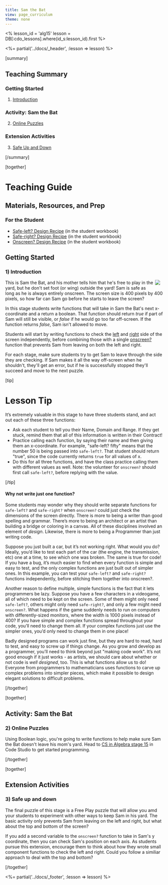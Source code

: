 ```yaml
---
title: Sam the Bat
view: page_curriculum
theme: none
---
```


<%
lesson_id = 'alg15'
lesson = DB[:cdo_lessons].where(id_s:lesson_id).first
%>

<%= partial('../docs/_header', :lesson => lesson) %>

[summary]

## Teaching Summary
### **Getting Started**
 
1) [Introduction](#GetStarted)  

### **Activity: Sam the Bat**  

2) [Online Puzzles](#Activity1)

### **Extension Activities**

3) [Safe Up and Down](#Extension)

[/summary]

[together]

# Teaching Guide

## Materials, Resources, and Prep
### For the Student
- [Safe-left? Design Recipe](../docs/worksheets/safe_left.pdf) (in the student workbook)
- [Safe-right? Design Recipe](../docs/worksheets/safe_right.pdf) (in the student workbook)
- [Onscreen? Design Recipe](../docs/worksheets/onscreen.pdf) (in the student workbook)

## Getting Started

### <a name="GetStarted"></a> 1) Introduction

<img src="bat_animated.gif" style="float:right; margin: 0 10px 10px 0"/>This is Sam the Bat, and his mother tells him that he's free to play in the yard, but he don't set foot (or wing) outside the yard! Sam is safe as long as he is always entirely onscreen. The screen size is 400 pixels by 400 pixels, so how far can Sam go before he starts to leave the screen?

In this stage students write functions that will take in Sam the Bat's next x-coordinate and a return a boolean.  That function should return _true_ if part of Sam will still be visible, or _false_ if he would go too far off-screen. If the function returns _false_, Sam isn't allowed to move. 

Students will start by writing functions to check the [left](../docs/worksheets/safe_left.pdf) and [right](../docs/worksheets/safe_right.pdf) side of the screen independently, before combining those with a single [onscreen?](../docs/worksheets/onscreen.pdf) function that prevents Sam from leaving on both the left and right.

For each stage, make sure students try to get Sam to leave through the side they are checking. If Sam makes it all the way off-screen when he shouldn't, they'll get an error, but if he is successfully stopped they'll succeed and move to the next puzzle.

[tip]

# Lesson Tip

It’s extremely valuable in this stage to have three students stand, and act out each of these three functions:
- Ask each student to tell you their Name, Domain and Range. If they get stuck, remind them that all of this information is written in their Contract!
- Practice calling each function, by saying their name and then giving them an x-coordinate. For example, "safe-left? fifty" means that the number 50 is being passed into `safe-left?`. That student should return "true", since the code currently returns `true` for all values of x.
- Do this for all three functions, and have the class practice calling them with different values as well.
Note: the volunteer for `onscreen?` should first call `safe-left?`, before replying with the value.

[/tip]

#### Why not write just one function?

Some students may wonder why they should write separate functions for `safe-left?` and `safe-right?` when `onscreen?` could just check the dimensions of the screen directly. There is more to being a writer than good spelling and grammar. There’s more to being an architect or an artist than building a bridge or coloring in a canvas. All of these disciplines involved an element of _design_. Likewise, there is more to being a Programmer than just writing code.

Suppose you just built a car, but it’s not working right. What would you do? Ideally, you’d like to test each part of the car (the engine, the transmission, etc) one at a time, to see which one was broken. The same is true for code! If you have a bug, it’s much easier to find when every function is simple and easy to test, and the only complex functions are just built out of simpler ones. In this example, you can test your `safe-left?` and `safe-right?` functions independently, before stitching them together into onscreen?.

Another reason to define multiple, simple functions is the fact that it lets programmers be lazy. Suppose you have a few characters in a videogame, all of which need to be kept on the screen. Some of them might only need `safe-left?`, others might only need `safe-right?`, and only a few might need `onscreen?`. What happens if the game suddenly needs to run on computers with differently-sized monitors, where the width is 1000 pixels instead of 400? If you have simple and complex functions spread throughout your code, you’ll need to change them all. If your complex functions just use the simpler ones, you’d only need to change them in one place!


Badly designed programs can work just fine, but they are hard to read, hard to test, and easy to screw up if things change. As you grow and develop as a programmer, you’ll need to think beyond just "making code work". It’s not good enough if it just works - as artists, we should care about whether or not code is _well designed_, too. This is what functions allow us to do! Everyone from programmers to mathematicians uses functions to carve up complex problems into simpler pieces, which make it possible to design elegant solutions to difficult problems.

[/together]

[together]

## Activity: Sam the Bat
### <a name="Activity1"></a> 2) Online Puzzles

Using Boolean logic, you're going to write functions to help make sure Sam the Bat doesn't leave his mom's yard. Head to [CS in Algebra stage 15](http://studio.code.org/s/algebra/stage/15/puzzle/1) in Code Studio to get started programming.

[/together]

[together]

## Extension Activities
### <a name="Extension"></a> 3) Safe up and down

The final puzzle of this stage is a Free Play puzzle that will allow you amd your students to experiment with other ways to keep Sam in his yard. The basic activity only prevents Sam from leaving on the left and right, but what about the top and bottom of the screen?

If you add a second variable to the `onscreen?` function to take in Sam's y coordinate, then you can check Sam's position on each axis. As students pursue this extension, encourage them to think about how they wrote small component functions to check the left and right. Could you follow a similiar approach to deal with the top and bottom?

[/together]

<%= partial('../docs/_footer', :lesson => lesson) %>